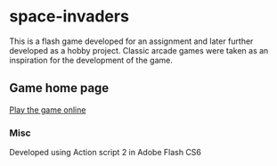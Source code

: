 # space-invaders
This is a flash game developed for an assignment and later further developed as a hobby project. Classic arcade games were taken as an inspiration for the development of the game.

## Game home page
[Play the game online](http://kamindun.github.io/space-invaders/ "Game Homepage")

### Misc
Developed using Action script 2 in Adobe Flash CS6
